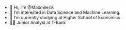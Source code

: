 - 👋 Hi, I’m @MaxmilesV.
- 👀 I’m interested in Data Science and Machine Learning.
- 🌱 I’m currently studying at Higher School of Economics.
- 👨‍💻 Junior Analyst at T-Bank

<!---
MaxmilesV/MaxmilesV is a ✨ special ✨ repository because its `README.md` (this file) appears on your GitHub profile.
You can click the Preview link to take a look at your changes.
--->
